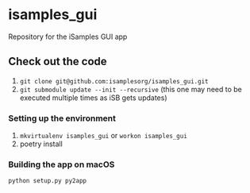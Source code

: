 # isamples_gui
Repository for the iSamples GUI app
## Check out the code
1. `git clone git@github.com:isamplesorg/isamples_gui.git`
2. `git submodule update --init --recursive` (this one may need to be executed multiple times as iSB gets updates)
### Setting up the environment
1. `mkvirtualenv isamples_gui` or `workon isamples_gui`
2. poetry install
### Building the app on macOS
`python setup.py py2app`
